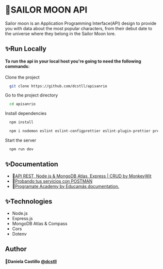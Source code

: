 
# 🌸SAILOR MOON API

Sailor moon is an Application Programming Interface(API) design to provide you with data about the most popular characters, from their debut date to the universe where they belong in the Sailor Moon lore. 

## ✨Run Locally

#### To run the api in your local host you're going to need the following commands:

Clone the project

```bash
  git clone https://github.com/dcstll/apisanrio
```

Go to the project directory

```bash
  cd apisanrio
```

Install dependencies

```bash
  npm install
```
```bash
  npm i nodemon eslint eslint-configprettier eslint-plugin-prettier prettier -D
```

Start the server

```bash
  npm run dev
```


## ✨Documentation

 - 🔮[API REST, Node js & MongoDB Atlas, Express | CRUD by MonkeyWit](https://www.youtube.com/watch?v=S4IgPTwwPBw&t=2952s)
 - 🔮[Probando tus servicios con POSTMAN](https://abi.gitbook.io/net-core/4.-creando-tu-primer-servicio/4.4-probando-tus-servicios-con-postman)
 - 🔮[Programate Academy by Educamás documentation.](https://educamas.com.co/programate/)

## ✨Technologies

- Node.js
- Express.js
- MongoDB Atlas & Compass
- Cors
- Dotenv

## Author

#### 💫Daniela Castillo [@dcstll](https://github.com/dcstll)
